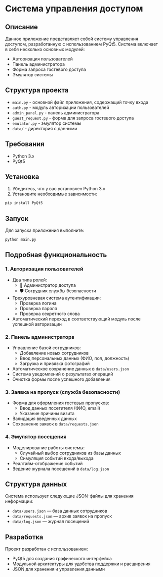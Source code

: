 # Система управления доступом

## Описание
Данное приложение представляет собой систему управления доступом, разработанную с использованием PyQt5. Система включает в себя несколько основных модулей:

- Авторизация пользователей
- Панель администратора
- Форма запроса гостевого доступа
- Эмулятор системы

## Структура проекта
- `main.py` - основной файл приложения, содержащий точку входа
- `auth.py` - модуль авторизации пользователей
- `admin_panel.py` - панель администратора
- `guest_request.py` - форма для запроса гостевого доступа
- `emulator.py` - эмулятор системы
- `data/` - директория с данными

## Требования
- Python 3.x
- PyQt5

## Установка
1. Убедитесь, что у вас установлен Python 3.x
2. Установите необходимые зависимости:
```bash
pip install PyQt5
```

## Запуск
Для запуска приложения выполните:
```bash
python main.py
```

## Подробная функциональность

### 1. Авторизация пользователей
- Два типа ролей:
  - 👤 Администратор доступа
  - 🛡️ Сотрудник службы безопасности
- Трехуровневая система аутентификации:
  - Проверка логина
  - Проверка пароля
  - Проверка секретного слова
- Автоматический переход в соответствующий модуль после успешной авторизации

### 2. Панель администратора
- Управление базой сотрудников:
  - Добавление новых сотрудников
  - Ввод персональных данных (ФИО, пол, должность)
  - Загрузка и привязка фотографий
- Автоматическое сохранение данных в `data/users.json`
- Система уведомлений о результатах операций
- Очистка формы после успешного добавления

### 3. Заявка на пропуск (служба безопасности)
- Форма для оформления гостевых пропусков:
  - Ввод данных посетителя (ФИО, email)
  - Указание причины визита
- Валидация введенных данных
- Сохранение заявок в `data/requests.json`

### 4. Эмулятор посещения
- Моделирование работы системы:
  - Случайный выбор сотрудников из базы данных
  - Симуляция событий входа/выхода
- Реалтайм-отображение событий
- Ведение журнала посещений в `data/log.json`

## Структура данных
Система использует следующие JSON-файлы для хранения информации:
- `data/users.json` — база данных сотрудников
- `data/requests.json` — архив заявок на пропуск
- `data/log.json` — журнал посещений

## Разработка
Проект разработан с использованием:
- PyQt5 для создания графического интерфейса
- Модульной архитектуры для удобства поддержки и расширения
- JSON для хранения и управления данными 